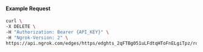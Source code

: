<!-- Code generated for API Clients. DO NOT EDIT. -->

#### Example Request

```bash
curl \
-X DELETE \
-H "Authorization: Bearer {API_KEY}" \
-H "Ngrok-Version: 2" \
https://api.ngrok.com/edges/https/edghts_2qFTBg051uLFdtqHToFnELgiTpz/routes/edghtsrt_2qFTBhFQPftxpCF4KmtnqtJOcX9/saml
```
